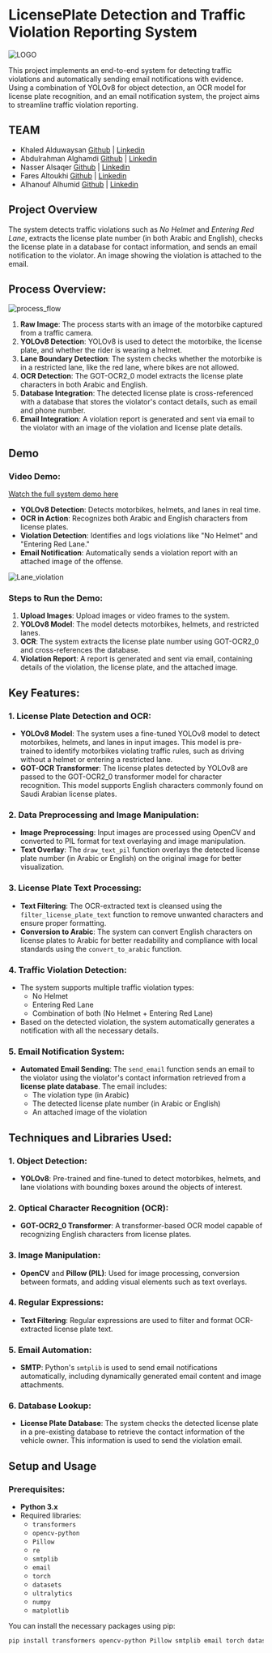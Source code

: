# LicensePlate Detection and Traffic Violation Reporting System
![LOGO](https://github.com/user-attachments/assets/a1e397ad-2b6c-4d79-ba72-cc902868c788)

This project implements an end-to-end system for detecting traffic violations and automatically sending email notifications with evidence. Using a combination of YOLOv8 for object detection, an OCR model for license plate recognition, and an email notification system, the project aims to streamline traffic violation reporting.
## TEAM
- Khaled Alduwaysan      [Github](https://github.com/Duwaysan)  |  [Linkedin](https://www.linkedin.com/in/kduwaysan/)
- Abdulrahman Alghamdi   [Github](https://github.com/AbdulrhmanBakrgh)  |  [Linkedin](https://www.linkedin.com/in/abdulrahman-bakr-3a2895236/)
- Nasser Alsaqer         [Github](https://github.com/NasserAlsaqer)  |  [Linkedin](https://www.linkedin.com/in/nasser-alsaqer/)
- Fares Altoukhi         [Github](https://github.com/TheKnight909)  |  [Linkedin](https://www.linkedin.com/in/fares-altoukhi/)
- Alhanouf Alhumid       [Github](https://github.com/alhanoufalh)  |  [Linkedin](https://www.linkedin.com/in/alhanouf-alhumid-40a7391b0/?originalSubdomain=sa)
## Project Overview
The system detects traffic violations such as *No Helmet* and *Entering Red Lane*, extracts the license plate number (in both Arabic and English), checks the license plate in a database for contact information, and sends an email notification to the violator. An image showing the violation is attached to the email.

## Process Overview:

![process_flow](https://github.com/user-attachments/assets/a539e6fb-ef62-4f4f-a75e-3e898daeec1c)

1. **Raw Image**: The process starts with an image of the motorbike captured from a traffic camera.
2. **YOLOv8 Detection**: YOLOv8 is used to detect the motorbike, the license plate, and whether the rider is wearing a helmet.
3. **Lane Boundary Detection**: The system checks whether the motorbike is in a restricted lane, like the red lane, where bikes are not allowed.
4. **OCR Detection**: The GOT-OCR2_0 model extracts the license plate characters in both Arabic and English.
5. **Database Integration**: The detected license plate is cross-referenced with a database that stores the violator's contact details, such as email and phone number.
6. **Email Integration**: A violation report is generated and sent via email to the violator with an image of the violation and license plate details.

## Demo

### Video Demo:

[Watch the full system demo here](https://youtu.be/LgCqOEWqY0A?feature=shared)

- **YOLOv8 Detection**: Detects motorbikes, helmets, and lanes in real time.
- **OCR in Action**: Recognizes both Arabic and English characters from license plates.
- **Violation Detection**: Identifies and logs violations like "No Helmet" and "Entering Red Lane."
- **Email Notification**: Automatically sends a violation report with an attached image of the offense.

![Lane_violation](https://github.com/user-attachments/assets/5da05a03-e676-4ffd-8b8c-6424977d1c74)



### Steps to Run the Demo:

1. **Upload Images**: Upload images or video frames to the system.
2. **YOLOv8 Model**: The model detects motorbikes, helmets, and restricted lanes.
3. **OCR**: The system extracts the license plate number using GOT-OCR2_0 and cross-references the database.
4. **Violation Report**: A report is generated and sent via email, containing details of the violation, the license plate, and the attached image.

## Key Features:
### 1. License Plate Detection and OCR:
- **YOLOv8 Model**: The system uses a fine-tuned YOLOv8 model to detect motorbikes, helmets, and lanes in input images. This model is pre-trained to identify motorbikes violating traffic rules, such as driving without a helmet or entering a restricted lane.
- **GOT-OCR Transformer**: The license plates detected by YOLOv8 are passed to the GOT-OCR2_0 transformer model for character recognition. This model supports English characters commonly found on Saudi Arabian license plates.
   
### 2. Data Preprocessing and Image Manipulation:
- **Image Preprocessing**: Input images are processed using OpenCV and converted to PIL format for text overlaying and image manipulation.
- **Text Overlay**: The `draw_text_pil` function overlays the detected license plate number (in Arabic or English) on the original image for better visualization.

### 3. License Plate Text Processing:
- **Text Filtering**: The OCR-extracted text is cleansed using the `filter_license_plate_text` function to remove unwanted characters and ensure proper formatting.
- **Conversion to Arabic**: The system can convert English characters on license plates to Arabic for better readability and compliance with local standards using the `convert_to_arabic` function.

### 4. Traffic Violation Detection:
- The system supports multiple traffic violation types:
  - No Helmet
  - Entering Red Lane
  - Combination of both (No Helmet + Entering Red Lane)
- Based on the detected violation, the system automatically generates a notification with all the necessary details.

### 5. Email Notification System:
- **Automated Email Sending**: The `send_email` function sends an email to the violator using the violator's contact information retrieved from a **license plate database**. The email includes:
  - The violation type (in Arabic)
  - The detected license plate number (in Arabic or English)
  - An attached image of the violation

## Techniques and Libraries Used:
### 1. Object Detection:
- **YOLOv8**: Pre-trained and fine-tuned to detect motorbikes, helmets, and lane violations with bounding boxes around the objects of interest.
   
### 2. Optical Character Recognition (OCR):
- **GOT-OCR2_0 Transformer**: A transformer-based OCR model capable of recognizing English characters from license plates.

### 3. Image Manipulation:
- **OpenCV** and **Pillow (PIL)**: Used for image processing, conversion between formats, and adding visual elements such as text overlays.

### 4. Regular Expressions:
- **Text Filtering**: Regular expressions are used to filter and format OCR-extracted license plate text.

### 5. Email Automation:
- **SMTP**: Python's `smtplib` is used to send email notifications automatically, including dynamically generated email content and image attachments.

### 6. Database Lookup:
- **License Plate Database**: The system checks the detected license plate in a pre-existing database to retrieve the contact information of the vehicle owner. This information is used to send the violation email.

## Setup and Usage

### Prerequisites:
- **Python 3.x**
- Required libraries:
  - `transformers`
  - `opencv-python`
  - `Pillow`
  - `re`
  - `smtplib`
  - `email`
  - `torch`
  - `datasets`
  - `ultralytics`
  - `numpy`
  - `matplotlib`

You can install the necessary packages using pip:

```bash
pip install transformers opencv-python Pillow smtplib email torch datasets yolov5 numpy matplotlib
